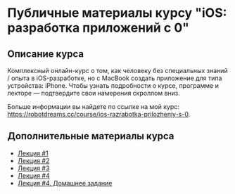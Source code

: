 # Публичные материалы курсу "iOS: разработка приложений с 0"

## Описание курса

Комплексный онлайн-курс о том, как человеку без специальных знаний / опыта в iOS-разработке, но с MacBook создать приложение для типа устройства: iPhone. Чтобы узнать подробности о курсе, программе и лекторе — подтвердите свои намерения скроллом вниз.

Больше информации вы найдете по ссылке на мой курс: https://robotdreams.cc/course/ios-razrabotka-prilozheniy-s-0.

## Дополнительные материалы курса

- [Лекция #1](lecture-1/README.md)
- [Лекция #2](lecture-2/README.md)
- [Лекция #3](lecture-3/README.md)
- [Лекция #4](lecture-4/README.md)
- [Лекция #4. Домашнее задание](lecture-4/homework-2/homework02.md)